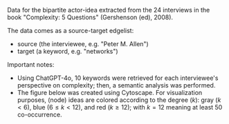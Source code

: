 Data for the bipartite actor-idea extracted from the 24 interviews in the book "Complexity: 5 Questions" (Gershenson (ed), 2008). 

The data comes as a source-target edgelist:
* source (the interviewee, e.g. "Peter M. Allen")
* target (a keyword, e.g. "networks")

Important notes: 
* Using ChatGPT-4o, 10 keywords were retrieved for each interviewee's perspective on complexity; then, a semantic analysis was performed. 
* The figure below was created using Cytoscape. For visualization purposes, (node) ideas are colored according to the degree ($k$): gray ($k<6$), blue ($6\leq k <12$), and red ($k\geq 12$); with $k=12$ meaning at least $50%$ co-occurrence.

